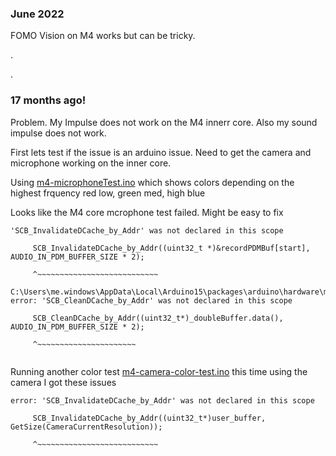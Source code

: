 ###  June 2022


FOMO Vision on M4 works but can be tricky.









.




.






### 17 months ago!





Problem. My Impulse does not work on the M4 innerr core. Also my sound impulse does not work.

First lets test if the issue is an arduino issue. Need to get the camera and microphone working on the inner core.

Using [m4-microphoneTest.ino](m4-microphoneTest.ino) which shows colors depending on the highest frquency red low, green med, high blue


Looks like the M4 core mcrophone test failed. Might be easy to fix

```
'SCB_InvalidateDCache_by_Addr' was not declared in this scope

     SCB_InvalidateDCache_by_Addr((uint32_t *)&recordPDMBuf[start], AUDIO_IN_PDM_BUFFER_SIZE * 2);

     ^~~~~~~~~~~~~~~~~~~~~~~~~~~~

C:\Users\me.windows\AppData\Local\Arduino15\packages\arduino\hardware\mbed\1.3.1\libraries\PDM\src\stm32\PDM.cpp:142:5: error: 'SCB_CleanDCache_by_Addr' was not declared in this scope

     SCB_CleanDCache_by_Addr((uint32_t*)_doubleBuffer.data(), AUDIO_IN_PDM_BUFFER_SIZE * 2);

     ^~~~~~~~~~~~~~~~~~~~~~~


```



Running another color test [m4-camera-color-test.ino](m4-camera-color-test.ino) this time using the camera I got these issues

```
error: 'SCB_InvalidateDCache_by_Addr' was not declared in this scope

     SCB_InvalidateDCache_by_Addr((uint32_t*)user_buffer, GetSize(CameraCurrentResolution));

     ^~~~~~~~~~~~~~~~~~~~~~~~~~~~
```





